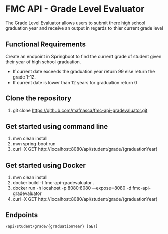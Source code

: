 # FMC API - Grade Level Evaluator

The Grade Level Evaluator allows users to submit there high school graduation year and receive 
an output in regards to thier current grade level 

## Functional Requirements
Create an endpoint in Springboot to find the current grade of student given their year of high school graduation.

- If current date exceeds the graduation year return 99 else return the grade 1-12. 
- If current date is lower than 12 years for graduation return 0

## Clone the repository
1. git clone https://github.com/mafnasca/fmc-api-gradevaluator.git

## Get started using command line 
1. mvn clean install 
2. mvn spring-boot:run 
3. curl -X GET http://localhost:8080/api/student/grade/{graduationYear}

## Get started using Docker 
1. mvn clean install
2. docker build -t fmc-api-gradevaluator .
3. docker run -h locahost -p 8080:8080 --expose=8080 -d fmc-api-gradevaluator
4. curl -X GET http://localhost:8080/api/student/grade/{graduationYear}

## Endpoints 
```
/api/student/grade/{graduationYear} [GET]
```
